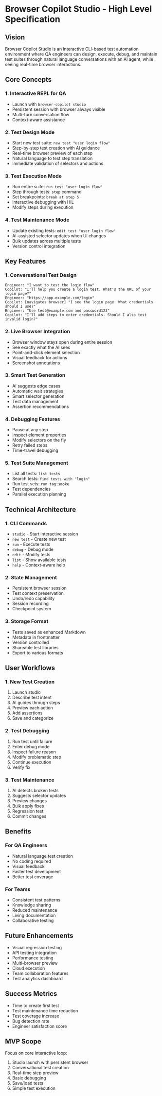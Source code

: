 # Browser Copilot Studio - High Level Specification

## Vision
Browser Copilot Studio is an interactive CLI-based test automation environment where QA engineers can design, execute, debug, and maintain test suites through natural language conversations with an AI agent, while seeing real-time browser interactions.

## Core Concepts

### 1. Interactive REPL for QA
- Launch with `browser-copilot studio`
- Persistent session with browser always visible
- Multi-turn conversation flow
- Context-aware assistance

### 2. Test Design Mode
- Start new test suite: `new test "user login flow"`
- Step-by-step test creation with AI guidance
- Real-time browser preview of each step
- Natural language to test step translation
- Immediate validation of selectors and actions

### 3. Test Execution Mode
- Run entire suite: `run test "user login flow"`
- Step through tests: `step` command
- Set breakpoints: `break at step 5`
- Interactive debugging with HIL
- Modify steps during execution

### 4. Test Maintenance Mode
- Update existing tests: `edit test "user login flow"`
- AI-assisted selector updates when UI changes
- Bulk updates across multiple tests
- Version control integration

## Key Features

### 1. Conversational Test Design
```
Engineer: "I want to test the login flow"
Copilot: "I'll help you create a login test. What's the URL of your login page?"
Engineer: "https://app.example.com/login"
Copilot: [navigates browser] "I see the login page. What credentials should I use?"
Engineer: "Use test@example.com and password123"
Copilot: "I'll add steps to enter credentials. Should I also test invalid login?"
```

### 2. Live Browser Integration
- Browser window stays open during entire session
- See exactly what the AI sees
- Point-and-click element selection
- Visual feedback for actions
- Screenshot annotations

### 3. Smart Test Generation
- AI suggests edge cases
- Automatic wait strategies
- Smart selector generation
- Test data management
- Assertion recommendations

### 4. Debugging Features
- Pause at any step
- Inspect element properties
- Modify selectors on the fly
- Retry failed steps
- Time-travel debugging

### 5. Test Suite Management
- List all tests: `list tests`
- Search tests: `find tests with "login"`
- Run test sets: `run tag:smoke`
- Test dependencies
- Parallel execution planning

## Technical Architecture

### 1. CLI Commands
- `studio` - Start interactive session
- `new test` - Create new test
- `run` - Execute tests
- `debug` - Debug mode
- `edit` - Modify tests
- `list` - Show available tests
- `help` - Context-aware help

### 2. State Management
- Persistent browser session
- Test context preservation
- Undo/redo capability
- Session recording
- Checkpoint system

### 3. Storage Format
- Tests saved as enhanced Markdown
- Metadata in frontmatter
- Version controlled
- Shareable test libraries
- Export to various formats

## User Workflows

### 1. New Test Creation
1. Launch studio
2. Describe test intent
3. AI guides through steps
4. Preview each action
5. Add assertions
6. Save and categorize

### 2. Test Debugging
1. Run test until failure
2. Enter debug mode
3. Inspect failure reason
4. Modify problematic step
5. Continue execution
6. Verify fix

### 3. Test Maintenance
1. AI detects broken tests
2. Suggests selector updates
3. Preview changes
4. Bulk apply fixes
5. Regression test
6. Commit changes

## Benefits

### For QA Engineers
- Natural language test creation
- No coding required
- Visual feedback
- Faster test development
- Better test coverage

### For Teams
- Consistent test patterns
- Knowledge sharing
- Reduced maintenance
- Living documentation
- Collaborative testing

## Future Enhancements
- Visual regression testing
- API testing integration
- Performance testing
- Multi-browser preview
- Cloud execution
- Team collaboration features
- Test analytics dashboard

## Success Metrics
- Time to create first test
- Test maintenance time reduction
- Test coverage increase
- Bug detection rate
- Engineer satisfaction score

## MVP Scope
Focus on core interactive loop:
1. Studio launch with persistent browser
2. Conversational test creation
3. Real-time step preview
4. Basic debugging
5. Save/load tests
6. Simple test execution